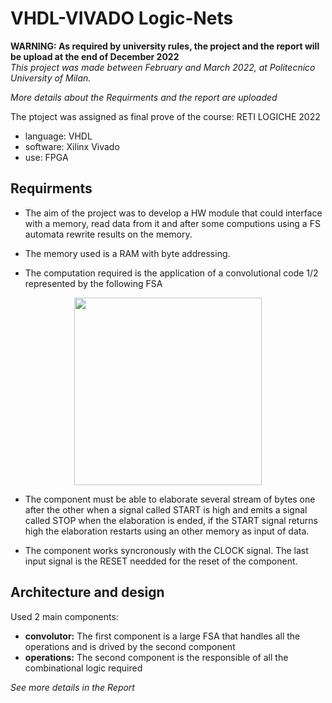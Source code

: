 # VHDL-VIVADO Logic-Nets
**WARNING: As required by university rules, the project and the report will be upload at the end of December 2022**  
*This project was made between February and March 2022, at Politecnico University of Milan.*

*More details about the Requirments and the report are uploaded*

The ptoject was assigned as final prove of the course: RETI LOGICHE 2022
- language: VHDL
- software: Xilinx Vivado
- use: FPGA
 
 
 
## Requirments

- The aim of the project was to develop a HW module that could interface with a memory, read data from it and after some computions using a FS automata 
rewrite results on the memory.

- The memory used is a RAM with byte addressing.
 - The computation required is the application of a convolutional code 1/2 represented by the following FSA


<p align="center"> <img height="300" src="https://user-images.githubusercontent.com/101199598/195575826-b26899bb-9277-4b01-a8cb-91184c7f6235.png">
 </p>


- The component must be able to elaborate several stream of bytes one after the other when a signal called
START is high and emits a signal called STOP when the elaboration is ended, if the START signal returns high
the elaboration restarts using an other memory as input of data.

- The component works syncronously with the CLOCK signal. The last input signal is the RESET needded for the reset
of the component.

## Architecture and design

Used 2 main components: 
  - **convolutor:** The first component is a large FSA that handles all the operations and is drived by the second component
  - **operations:** The second component is the responsible of all the combinational logic required
  
*See more details in the Report*



